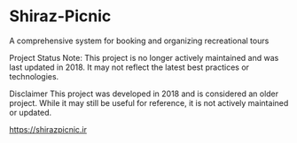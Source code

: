 # Shiraz-Picnic
A comprehensive system for booking and organizing recreational tours

Project Status
Note: This project is no longer actively maintained and was last updated in 2018. It may not reflect the latest best practices or technologies.

Disclaimer
This project was developed in 2018 and is considered an older project. While it may still be useful for reference, it is not actively maintained or updated.

https://shirazpicnic.ir
